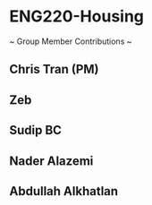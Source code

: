 # ENG220-Housing

~ Group Member Contributions ~ 

Chris Tran (PM) 
- 
Zeb 
-
Sudip BC 
-
Nader Alazemi 
-
Abdullah Alkhatlan 
-
